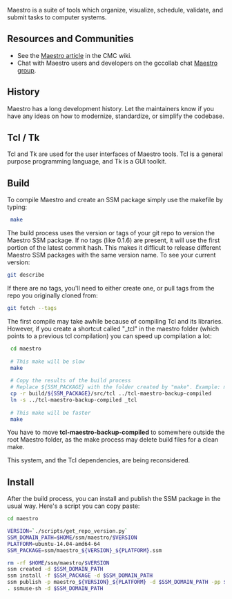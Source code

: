 Maestro is a suite of tools which organize, visualize, schedule, validate, and submit tasks to computer systems. 

## Resources and Communities

* See the [Maestro article](https://wiki.cmc.ec.gc.ca/wiki/Maestro) in the CMC wiki.
* Chat with Maestro users and developers on the gccollab chat [Maestro group](https://message.gccollab.ca/channel/maestro).

## History

Maestro has a long development history. Let the maintainers know if you have any ideas on how to modernize, standardize, or simplify the codebase.

## Tcl / Tk

Tcl and Tk are used for the user interfaces of Maestro tools. Tcl is a general purpose programming language, and Tk is a GUI toolkit.

## Build

To compile Maestro and create an SSM package simply use the makefile by typing:

```bash
 make
```

The build process uses the version or tags of your git repo to version the Maestro SSM package. If no tags (like 0.1.6) are present, it will use the first portion of the latest commit hash. This makes it difficult to release different Maestro SSM packages with the same version name. To see your current version:

```bash
git describe
```

If there are no tags, you'll need to either create one, or pull tags from the repo you originally cloned from:

```bash
git fetch --tags
```

The first compile may take awhile because of compiling Tcl and its libraries. However, if you create a shortcut called "_tcl" in the maestro folder (which points to a previous tcl compilation) you can speed up compilation a lot:

```bash
 cd maestro
 
 # This make will be slow
 make
 
 # Copy the results of the build process
 # Replace ${SSM_PACKAGE} with the folder created by "make". Example: maestro_a0c8517c_ubuntu-14.04-amd64-64
 cp -r build/${SSM_PACKAGE}/src/tcl ../tcl-maestro-backup-compiled
 ln -s ../tcl-maestro-backup-compiled _tcl
 
 # This make will be faster
 make
```

You have to move **tcl-maestro-backup-compiled** to somewhere outside the root Maestro folder, as the make process may delete build files for a clean make.

This system, and the Tcl dependencies, are being reconsidered.

## Install

After the build process, you can install and publish the SSM package in the usual way. Here's a script you can copy paste:

```bash
cd maestro

VERSION=`./scripts/get_repo_version.py`
SSM_DOMAIN_PATH=$HOME/ssm/maestro/$VERSION
PLATFORM=ubuntu-14.04-amd64-64
SSM_PACKAGE=ssm/maestro_${VERSION}_${PLATFORM}.ssm

rm -rf $HOME/ssm/maestro/$VERSION
ssm created -d $SSM_DOMAIN_PATH
ssm install -f $SSM_PACKAGE -d $SSM_DOMAIN_PATH
ssm publish -p maestro_${VERSION}_${PLATFORM} -d $SSM_DOMAIN_PATH -pp $PLATFORM 
. ssmuse-sh -d $SSM_DOMAIN_PATH
```
